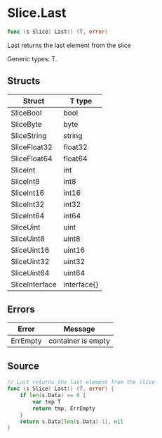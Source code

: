 # Slice.Last

```go
func (s Slice) Last() (T, error)
```

Last returns the last element from the slice

Generic types: T.

## Structs

| Struct | T type |
| ------ | ------ |
| SliceBool | bool |
| SliceByte | byte |
| SliceString | string |
| SliceFloat32 | float32 |
| SliceFloat64 | float64 |
| SliceInt | int |
| SliceInt8 | int8 |
| SliceInt16 | int16 |
| SliceInt32 | int32 |
| SliceInt64 | int64 |
| SliceUint | uint |
| SliceUint8 | uint8 |
| SliceUint16 | uint16 |
| SliceUint32 | uint32 |
| SliceUint64 | uint64 |
| SliceInterface | interface{} |

## Errors

| Error | Message |
| -------- | ------ |
| ErrEmpty | container is empty |

## Source

```go
// Last returns the last element from the slice
func (s Slice) Last() (T, error) {
	if len(s.Data) == 0 {
		var tmp T
		return tmp, ErrEmpty
	}
	return s.Data[len(s.Data)-1], nil
}
```

